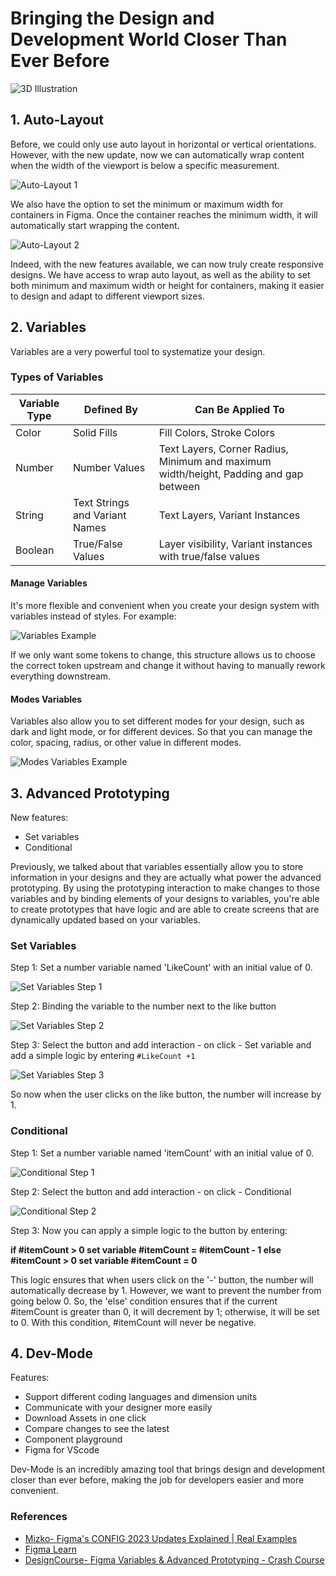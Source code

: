 # Bringing the Design and Development World Closer Than Ever Before

![3D Illustration](https://github.com/CAFECA-IO/KnowledgeManagement/assets/98379087/19e433c1-7c13-4784-bc78-48a0ed307079)

## 1. Auto-Layout

Before, we could only use auto layout in horizontal or vertical orientations. However, with the new update, now we can automatically wrap content when the width of the viewport is below a specific measurement.

![Auto-Layout 1](https://github.com/CAFECA-IO/KnowledgeManagement/assets/98379087/54a48897-405b-440b-8a23-cd560ee81223)

We also have the option to set the minimum or maximum width for containers in Figma. Once the container reaches the minimum width, it will automatically start wrapping the content.

![Auto-Layout 2](https://github.com/CAFECA-IO/KnowledgeManagement/assets/98379087/b220272e-140f-4bdd-aa04-b0b9b9228edc)

Indeed, with the new features available, we can now truly create responsive designs. We have access to wrap auto layout, as well as the ability to set both minimum and maximum width or height for containers, making it easier to design and adapt to different viewport sizes.

## 2. Variables

Variables are a very powerful tool to systematize your design.

### Types of Variables

| Variable Type | Defined By | Can Be Applied To           |
|---------------|------------|-----------------------------|
| Color         | Solid Fills| Fill Colors, Stroke Colors  |
| Number        | Number Values | Text Layers, Corner Radius, Minimum and maximum width/height, Padding and gap between |
| String        | Text Strings and Variant Names | Text Layers, Variant Instances |
| Boolean       | True/False Values | Layer visibility, Variant instances with true/false values |

#### Manage Variables

It's more flexible and convenient when you create your design system with variables instead of styles. For example:

![Variables Example](https://github.com/CAFECA-IO/KnowledgeManagement/assets/98379087/9a4ff298-031c-4e98-b9de-35cd96c1bfd6)

If we only want some tokens to change, this structure allows us to choose the correct token upstream and change it without having to manually rework everything downstream.

#### Modes Variables

Variables also allow you to set different modes for your design, such as dark and light mode, or for different devices. So that you can manage the color, spacing, radius, or other value in different modes.

![Modes Variables Example](https://github.com/CAFECA-IO/KnowledgeManagement/assets/98379087/ea13df13-f4b9-463e-a361-f7d1e42c0558)

## 3. Advanced Prototyping

New features:

- Set variables
- Conditional

Previously, we talked about that variables essentially allow you to store information in your designs and they are actually what power the advanced prototyping. By using the prototyping interaction to make changes to those variables and by binding elements of your designs to variables, you're able to create prototypes that have logic and are able to create screens that are dynamically updated based on your variables.

### Set Variables

Step 1: Set a number variable named 'LikeCount' with an initial value of 0.

![Set Variables Step 1](https://github.com/CAFECA-IO/KnowledgeManagement/assets/98379087/02e8695e-9b83-4ed3-973e-c79d85d222d7)

Step 2: Binding the variable to the number next to the like button

![Set Variables Step 2](https://github.com/CAFECA-IO/KnowledgeManagement/assets/98379087/60fd60f7-3be9-4cc5-b7f7-945ee1034406)

Step 3: Select the button and add interaction - on click - Set variable and add a simple logic by entering `#LikeCount +1`

![Set Variables Step 3](https://github.com/CAFECA-IO/KnowledgeManagement/assets/98379087/7b7e006a-e3ae-48ee-b877-aad584cf4493)

So now when the user clicks on the like button, the number will increase by 1.

### Conditional

Step 1: Set a number variable named 'itemCount' with an initial value of 0.

![Conditional Step 1](https://github.com/CAFECA-IO/KnowledgeManagement/assets/98379087/3278adbd-f879-41dd-a30c-46951b3213f5)

Step 2: Select the button and add interaction - on click - Conditional

![Conditional Step 2](https://github.com/CAFECA-IO/KnowledgeManagement/assets/98379087/905d340a-9b52-44e2-8f91-73f85525be5b)

Step 3: Now you can apply a simple logic to the button by entering:

<b>if #itemCount > 0 set variable #itemCount = #itemCount - 1
else #itemCount > 0 set variable #itemCount = 0</b>


This logic ensures that when users click on the '-' button, the number will automatically decrease by 1. However, we want to prevent the number from going below 0. So, the 'else' condition ensures that if the current #itemCount is greater than 0, it will decrement by 1; otherwise, it will be set to 0. With this condition, #itemCount will never be negative.

## 4. Dev-Mode

Features:

- Support different coding languages and dimension units
- Communicate with your designer more easily
- Download Assets in one click
- Compare changes to see the latest
- Component playground
- Figma for VScode

Dev-Mode is an incredibly amazing tool that brings design and development closer than ever before, making the job for developers easier and more convenient.


### References

- [Mizko- Figma's CONFIG 2023 Updates Explained | Real Examples](https://www.youtube.com/watch?v=jBXy30VwC_U&t=1097s)
- [Figma Learn](https://help.figma.com/hc/en-us)
- [DesignCourse- Figma Variables & Advanced Prototyping - Crash Course](https://www.youtube.com/watch?v=Tx45NcbU6aA&t=224s)


